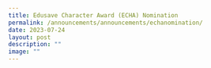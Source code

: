 ```yaml
---
title: Edusave Character Award (ECHA) Nomination
permalink: /announcements/announcements/echanomination/
date: 2023-07-24
layout: post
description: ""
image: ""
---
```

